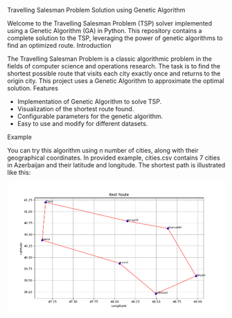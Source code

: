 Travelling Salesman Problem Solution using Genetic Algorithm

Welcome to the Travelling Salesman Problem (TSP) solver implemented using a Genetic Algorithm (GA) in Python. This repository contains a complete solution to the TSP, leveraging the power of genetic algorithms to find an optimized route.
Introduction

The Travelling Salesman Problem is a classic algorithmic problem in the fields of computer science and operations research. The task is to find the shortest possible route that visits each city exactly once and returns to the origin city. This project uses a Genetic Algorithm to approximate the optimal solution.
Features

   - Implementation of Genetic Algorithm to solve TSP.
   - Visualization of the shortest route found.
   - Configurable parameters for the genetic algorithm.
   - Easy to use and modify for different datasets.
   
Example

You can try this algorithm using n number of cities, along with their geographical coordinates.
In provided example, cities.csv contains 7 cities in Azerbaijan and their latitude and longitude.
The shortest path is illustrated like this:


![alt text](https://github.com/leylaeminova/Travelling-Salesman-Problem-using-Genetic-Algorithm/blob/master/shortest_path.png)

